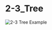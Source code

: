 # 2-3_Tree

![2-3 Tree Example](https://upload.wikimedia.org/wikipedia/commons/thumb/4/44/2-3_insertion.svg/2560px-2-3_insertion.svg.png)
